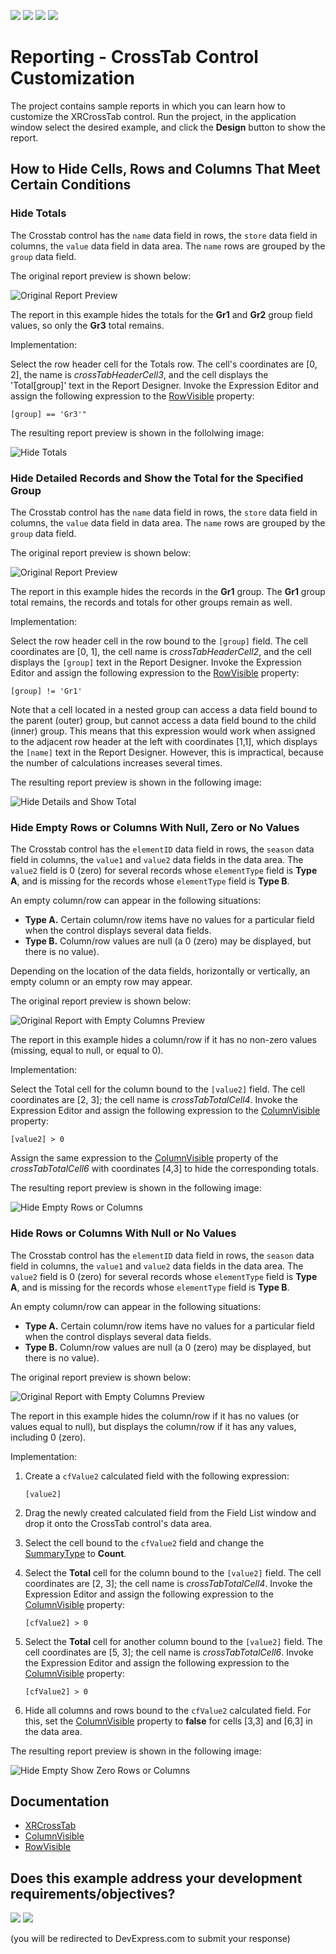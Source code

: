 <!-- default badges list -->
![](https://img.shields.io/endpoint?url=https://codecentral.devexpress.com/api/v1/VersionRange/497018382/22.2.3%2B)
[![](https://img.shields.io/badge/Open_in_DevExpress_Support_Center-FF7200?style=flat-square&logo=DevExpress&logoColor=white)](https://supportcenter.devexpress.com/ticket/details/T1091977)
[![](https://img.shields.io/badge/📖_How_to_use_DevExpress_Examples-e9f6fc?style=flat-square)](https://docs.devexpress.com/GeneralInformation/403183)
[![](https://img.shields.io/badge/💬_Leave_Feedback-feecdd?style=flat-square)](#does-this-example-address-your-development-requirementsobjectives)
<!-- default badges end -->
# Reporting - CrossTab Control Customization

The project contains sample reports in which you can learn how to customize the XRCrossTab control.
Run the project, in the application window select the desired example, and click the **Design** button to show the report. 

## How to Hide Cells, Rows and Columns That Meet Certain Conditions


### Hide Totals

The Crosstab control has the `name` data field in rows, the `store` data field in columns, the `value` data field in data area. The `name` rows are grouped by the `group` data field.

The original report preview is shown below:

![Original Report Preview](Images/original-report-hidetotals-preview.png)

The report in this example hides the totals for the **Gr1** and **Gr2** group field values, so only the **Gr3** total remains.

Implementation:

Select the row header cell for the Totals row. The cell's coordinates are [0, 2], the name is _crossTabHeaderCell3_, and the cell displays the 'Total[group]' text in the Report Designer.
Invoke the Expression Editor and assign the following expression to the [RowVisible](https://docs.devexpress.com/XtraReports/DevExpress.XtraReports.UI.CrossTab.XRCrossTabCell.RowVisible) property:
```
[group] == 'Gr3'"
```
The resulting report preview is shown in the follolwing image:

![Hide Totals](Images/hide-totals.png)

### Hide Detailed Records and Show the Total for the Specified Group

The Crosstab control has the `name` data field in rows, the `store` data field in columns, the `value` data field in data area. The `name` rows are grouped by the `group` data field.

The original report preview is shown below:

![Original Report Preview](Images/original-report-hidetotals-preview.png)

The report in this example hides the records in the **Gr1** group. The **Gr1** group total remains, the records and totals for other groups remain as well.

Implementation:

Select the row header cell in the row bound to the `[group]` field. The cell coordinates are [0, 1], the cell name is _crossTabHeaderCell2_, and the cell displays the `[group]` text in the Report Designer.
Invoke the Expression Editor and assign the following expression to the [RowVisible](https://docs.devexpress.com/XtraReports/DevExpress.XtraReports.UI.CrossTab.XRCrossTabCell.RowVisible) property:
```
[group] != 'Gr1'
```
Note that a cell located in a nested group can access a data field bound to the parent (outer) group, but cannot access a data field bound to the child (inner) group. This means that this expression would work when assigned to the adjacent row header at the left with coordinates [1,1], which displays the `[name]` text in the Report Designer. However, this is impractical, because the number of calculations increases several times.

The resulting report preview is shown in the following image:

![Hide Details and Show Total](Images/hide-details-and-show-total.png)

### Hide Empty Rows or Columns With Null, Zero or No Values

The Crosstab control has the `elementID` data field in rows, the `season` data field in columns, the `value1` and `value2` data fields in the data area. The `value2` field is 0 (zero) for several records whose `elementType` field is **Type A**, and is missing for the records whose `elementType` field is **Type B**.


An empty column/row can appear in the following situations: 

- **Type A.** Certain column/row items have no values for a particular field when the control displays several data fields.
- **Type B.** Column/row values are null (a 0 (zero) may be displayed, but there is no value).

Depending on the location of the data fields, horizontally or vertically, an empty column or an empty row may appear. 

The original report preview is shown below:

![Original Report with Empty Columns Preview](Images/original-report-hide-empty-columns.png)

The report in this example hides a column/row if it has no non-zero values (missing, equal to null, or equal to 0).

Implementation:

Select the Total cell for the column bound to the `[value2]` field. The cell coordinates are [2, 3]; the cell name is _crossTabTotalCell4_.
Invoke the Expression Editor and assign the following expression to the [ColumnVisible](https://docs.devexpress.com/XtraReports/DevExpress.XtraReports.UI.CrossTab.XRCrossTabCell.ColumnVisible) property:

```
[value2] > 0
```

Assign the same expression to the [ColumnVisible](https://docs.devexpress.com/XtraReports/DevExpress.XtraReports.UI.CrossTab.XRCrossTabCell.ColumnVisible) property of the _crossTabTotalCell6_ with coordinates [4,3] to hide the corresponding totals.

The resulting report preview is shown in the following image:

![Hide Empty Rows or Columns ](Images/hide-empty-rows-columns.png)

### Hide Rows or Columns With Null or No Values

The Crosstab control has the `elementID` data field in rows, the `season` data field in columns, the `value1` and `value2` data fields in the data area. The `value2` field is 0 (zero) for several records whose `elementType` field is **Type A**, and is missing for the records whose `elementType` field is **Type B**.

An empty column/row can appear in the following situations: 
- **Type A.** Certain column/row items have no values for a particular field when the control displays several data fields.
- **Type B.** Column/row values are null (a 0 (zero) may be displayed, but there is no value).

The original report preview is shown below:

![Original Report with Empty Columns Preview](Images/original-report-hide-empty-columns.png)

The report in this example hides the column/row if it has no values (or values equal to null), but displays the column/row if it has any values, including 0 (zero).

Implementation:

1. Create a `cfValue2` calculated field with the following expression:
    ```
    [value2]
    ```
2. Drag the newly created calculated field from the Field List window and drop it onto the CrossTab control's data area.
3. Select the cell bound to the `cfValue2` field and change the [SummaryType](https://docs.devexpress.com/XtraReports/DevExpress.XtraReports.UI.CrossTab.CrossTabDataField.SummaryType) to **Count**.
4. Select the **Total** cell for the column bound to the `[value2]` field. The cell coordinates are [2, 3]; the cell name is _crossTabTotalCell4_.
    Invoke the Expression Editor and assign the following expression to the [ColumnVisible](https://docs.devexpress.com/XtraReports/DevExpress.XtraReports.UI.CrossTab.XRCrossTabCell.ColumnVisible) property:

    ```
    [cfValue2] > 0
    ```
5. Select the **Total** cell for another column bound to the `[value2]` field. The cell coordinates are [5, 3]; the cell name is _crossTabTotalCell6_.
    Invoke the Expression Editor and assign the following expression to the [ColumnVisible](https://docs.devexpress.com/XtraReports/DevExpress.XtraReports.UI.CrossTab.XRCrossTabCell.ColumnVisible) property:

    ```
    [cfValue2] > 0 
    ```
6. Hide all columns and rows bound to the `cfValue2` calculated field. For this, set the [ColumnVisible](https://docs.devexpress.com/XtraReports/DevExpress.XtraReports.UI.CrossTab.XRCrossTabCell.ColumnVisible) property to **false** for cells [3,3] and [6,3] in the data area.

The resulting report preview is shown in the following image:

![Hide Empty Show Zero Rows or Columns](Images/hide-null-show-zero-rows-columns.png)
 

## Documentation

- [XRCrossTab](https://docs.devexpress.com/XtraReports/DevExpress.XtraReports.UI.XRCrossTab)
- [ColumnVisible](https://docs.devexpress.com/XtraReports/DevExpress.XtraReports.UI.CrossTab.XRCrossTabCell.ColumnVisible)
- [RowVisible](https://docs.devexpress.com/XtraReports/DevExpress.XtraReports.UI.CrossTab.XRCrossTabCell.RowVisible)

<!-- feedback -->
## Does this example address your development requirements/objectives?

[<img src="https://www.devexpress.com/support/examples/i/yes-button.svg"/>](https://www.devexpress.com/support/examples/survey.xml?utm_source=github&utm_campaign=reporting-crosstab-customization&~~~was_helpful=yes) [<img src="https://www.devexpress.com/support/examples/i/no-button.svg"/>](https://www.devexpress.com/support/examples/survey.xml?utm_source=github&utm_campaign=reporting-crosstab-customization&~~~was_helpful=no)

(you will be redirected to DevExpress.com to submit your response)
<!-- feedback end -->
